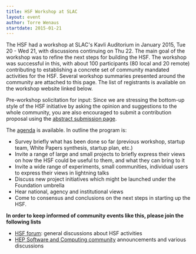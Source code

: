 ```yaml
---
title: HSF Workshop at SLAC
layout: event
author: Torre Wenaus
startdate: 2015-01-21
---
```


The HSF had a workshop at SLAC's Kavli Auditorium in January 2015, Tue 20 - Wed
21, with discussions continuing on Thu 22. The main goal of the workshop was to
refine the next steps for building the HSF. The workshop was successful in this,
with about 100 participants (80 local and 20 remote) contributing to
establishing a concrete set of community mandated activities for the HSF.
Several workshop summaries presented around the community are attached to this
page. The list of registrants is available on the workshop website linked below.

<!--more-->

Pre-workshop solicitation for input: Since we are stressing the bottom-up style
of the HSF initiative by asking the opinion and suggestions to the whole
community, you are also encouraged to submit a contribution proposal using the
[abstract submission page](https://indico.cern.ch/event/357737/call-for-abstracts/).

The [agenda](http://indico.cern.ch/e/HSFWorkshop2) is available. In outline the
program is:

- Survey briefly what has been done so far (previous workshop, startup team,
  White Papers synthesis, startup plan, etc.)
- Invite a range of large and small projects to briefly express their views on
  how the HSF could be useful to them, and what they can bring to it
- Invite a wide range of experiments, small communities, individual users to
  express their views in lightning talks
- Discuss new project initiatives which might be launched under the Foundation
  umbrella
- Hear national, agency and institutional views
- Come to consensus and conclusions on the next steps in starting up the HSF.

**In order to keep informed of community events like this, please join the
following lists**

- [HSF forum](http://groups.google.com/forum/#!forum/hsf-forum): general
  discussions about HSF activities
- [HEP Software and Computing community](https://groups.google.com/forum/#!forum/hep-sw-comp)
  announcements and various discussions
